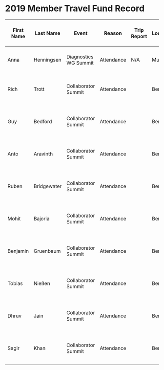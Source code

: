 # 2019 Member Travel Fund Record

| First Name | Last Name   | Event                 | Reason     | Trip Report | Location | Travel Dates         | Amount Requested | Pull Request Date | Pull Request Link                        | Date Expense Report Sent | Amount Of Expense Report | Date Sent To Finance | Date Approved Through Bill.com | Bill.com Amount Approved For Reimbursement |
| ---------- | ----------- | --------------------- | ---------- | ----------- | -------- | -------------------- | ---------------- | ----------------- | ---------------------------------------- | ------------------------ | ------------------------ | -------------------- | ------------------------------ | ------------------------------------------ |
| Anna       | Henningsen  | Diagnostics WG Summit | Attendance | N/A         | Munich   | 6 Mar – 9 Mar 2019   | 252.68 €         | 21 Jan 2019       | https://github.com/nodejs/admin/pull/295 |                          |                          |                      |                                |                                            |
| Rich       | Trott       | Collaborator Summit   | Attendance |             | Berlin   | 30 May - 31 May 2019 | US $1600         | 08 Mar 2019       | https://github.com/nodejs/admin/pull/309 |                          |                          |                      |                                |                                            |
| Guy        | Bedford     | Collaborator Summit   | Attendance |             | Berlin   | 30 May - 31 May 2019 | 1360 €           | 13 Mar 2019       | https://github.com/nodejs/admin/pull/312 |                          |                          |                      |                                |                                            |
| Anto       | Aravinth    | Collaborator Summit   | Attendance |             | Berlin   | 30 May - 31 May 2019 | 1300 USD         | 21 Mar 2019       | https://github.com/nodejs/admin/pull/315 |                          |                          |                      |                                |                                            |
| Ruben      | Bridgewater | Collaborator Summit   | Attendance |             | Berlin   | 30 May - 31 May 2019 | 650 €            | 28 Mar 2019       | https://github.com/nodejs/admin/pull/322 |                          |                          |                      |                                |                                            |
| Mohit      | Bajoria     | Collaborator Summit   | Attendance |             | Berlin   | 30 May - 31 May 2019 | 1500 USD         | 28 Mar 2019       | https://github.com/nodejs/admin/pull/323 |                          |                          |                      |                                |                                            |
| Benjamin   | Gruenbaum   | Collaborator Summit   | Attendance |             | Berlin   | 30 May - 31 May 2019 | 800 USD          | 28 Mar 2019       | https://github.com/nodejs/admin/pull/325 |                          |                          |                      |                                |                                            |
| Tobias     | Nießen      | Collaborator Summit   | Attendance |             | Berlin   | 30 May - 31 May 2019 | 500 €            | 09 Apr 2019       | https://github.com/nodejs/admin/pull/333 |                          |                          |                      |                                |                                            |
| Dhruv      | Jain        | Collaborator Summit   | Attendance |             | Berlin   | 30 May - 31 May 2019 | 2000 USD         | 05 Apr 2019       | https://github.com/nodejs/admin/pull/331 |                          |                          |                      |                                |                                            |
| Sagir      | Khan        | Collaborator Summit   | Attendance |             | Berlin   | 30 May - 31 May 2019 | 1600 USD         | 04 Apr 2019       | https://github.com/nodejs/admin/pull/329 |                          |                          |                      |                                |                                            |
